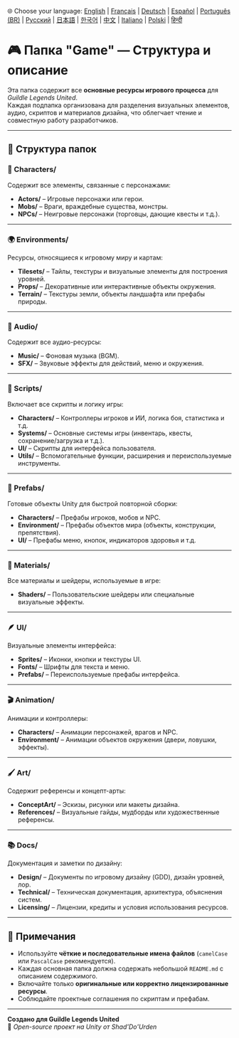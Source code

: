 🌐 Choose your language:
[English](Readme.md) | [Français](Readme.fr.md) | [Deutsch](Readme.de.md) | [Español](Readme.es.md) | [Português (BR)](Readme.br.md) | [Русский](Readme.ru.md) | [日本語](Readme.jp.md) | [한국어](Readme.kr.md) | [中文](Readme.cn.md) | [Italiano](Readme.it.md) | [Polski](Readme.pl.md) | [हिन्दी](Readme.in.md)

# 🎮 Папка "Game" — Структура и описание

Эта папка содержит все **основные ресурсы игрового процесса** для *Guildle Legends United*.  
Каждая подпапка организована для разделения визуальных элементов, аудио, скриптов и материалов дизайна, что облегчает чтение и совместную работу разработчиков.

---

## 📁 Структура папок

### 🧍 Characters/
Содержит все элементы, связанные с персонажами:
- **Actors/** – Игровые персонажи или герои.
- **Mobs/** – Враги, враждебные существа, монстры.
- **NPCs/** – Неигровые персонажи (торговцы, дающие квесты и т.д.).

---

### 🌍 Environments/
Ресурсы, относящиеся к игровому миру и картам:
- **Tilesets/** – Тайлы, текстуры и визуальные элементы для построения уровней.
- **Props/** – Декоративные или интерактивные объекты окружения.
- **Terrain/** – Текстуры земли, объекты ландшафта или префабы природы.

---

### 🎵 Audio/
Содержит все аудио-ресурсы:
- **Music/** – Фоновая музыка (BGM).
- **SFX/** – Звуковые эффекты для действий, меню и окружения.

---

### 🧠 Scripts/
Включает все скрипты и логику игры:
- **Characters/** – Контроллеры игроков и ИИ, логика боя, статистика и т.д.
- **Systems/** – Основные системы игры (инвентарь, квесты, сохранение/загрузка и т.д.).
- **UI/** – Скрипты для интерфейса пользователя.
- **Utils/** – Вспомогательные функции, расширения и переиспользуемые инструменты.

---

### 🧱 Prefabs/
Готовые объекты Unity для быстрой повторной сборки:
- **Characters/** – Префабы игроков, мобов и NPC.
- **Environment/** – Префабы объектов мира (объекты, конструкции, препятствия).
- **UI/** – Префабы меню, кнопок, индикаторов здоровья и т.д.

---

### 🎨 Materials/
Все материалы и шейдеры, используемые в игре:
- **Shaders/** – Пользовательские шейдеры или специальные визуальные эффекты.

---

### 🪶 UI/
Визуальные элементы интерфейса:
- **Sprites/** – Иконки, кнопки и текстуры UI.
- **Fonts/** – Шрифты для текста и меню.
- **Prefabs/** – Переиспользуемые префабы интерфейса.

---

### 🎬 Animation/
Анимации и контроллеры:
- **Characters/** – Анимации персонажей, врагов и NPC.
- **Environment/** – Анимации объектов окружения (двери, ловушки, эффекты).

---

### 🖌️ Art/
Содержит референсы и концепт-арты:
- **ConceptArt/** – Эскизы, рисунки или макеты дизайна.
- **References/** – Визуальные гайды, мудборды или художественные референсы.

---

### 📚 Docs/
Документация и заметки по дизайну:
- **Design/** – Документы по игровому дизайну (GDD), дизайн уровней, лор.
- **Technical/** – Техническая документация, архитектура, объяснения систем.
- **Licensing/** – Лицензии, кредиты и условия использования ресурсов.

---

## 🧾 Примечания

- Используйте **чёткие и последовательные имена файлов** (`camelCase` или `PascalCase` рекомендуется).  
- Каждая основная папка должна содержать небольшой `README.md` с описанием содержимого.  
- Включайте только **оригинальные или корректно лицензированные ресурсы**.  
- Соблюдайте проектные соглашения по скриптам и префабам.

---

**Создано для Guildle Legends United**  
🧙 *Open-source проект на Unity от Shad'Do'Urden*

